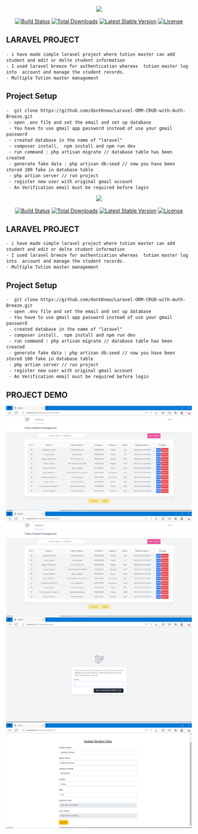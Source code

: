 <p align="center"><a href="https://laravel.com" target="_blank"><img src="https://raw.githubusercontent.com/laravel/art/master/logo-lockup/5%20SVG/2%20CMYK/1%20Full%20Color/laravel-logolockup-cmyk-red.svg" width="400"></a></p>

<p align="center">
<a href="https://travis-ci.org/laravel/framework"><img src="https://travis-ci.org/laravel/framework.svg" alt="Build Status"></a>
<a href="https://packagist.org/packages/laravel/framework"><img src="https://poser.pugx.org/laravel/framework/d/total.svg" alt="Total Downloads"></a>
<a href="https://packagist.org/packages/laravel/framework"><img src="https://poser.pugx.org/laravel/framework/v/stable.svg" alt="Latest Stable Version"></a>
<a href="https://packagist.org/packages/laravel/framework"><img src="https://poser.pugx.org/laravel/framework/license.svg" alt="License"></a>
</p>

## LARAVEL PROJECT
    - i have made simple laravel project where tution master can add student and edit or delte student information
    - I used laravel breeze for authentication whereas  tution master log into  account and manage the student records.
    - Multiple Tution master management
    
## Project Setup

    -  git clone https://github.com/dontKnew/Laravel-ORM-CRUD-with-Auth-Breeze.git
     - open .env file and set the email and set up database
     - You have to use gmail app password instead of use your gmail password
     - created database in the name of "laravel"
     - composer install,  npm install and npm run dev 
     - run command : php artisan migrate // database table has been created
     - generate fake data : php artisan db:seed // now you have been stored 100 fake in database table
     - php artian server // run project
     - register new user with original gmail account
     - An Verification email must be required before login
     
    
     
<p align="center"><a href="https://laravel.com" target="_blank"><img src="https://raw.githubusercontent.com/laravel/art/master/logo-lockup/5%20SVG/2%20CMYK/1%20Full%20Color/laravel-logolockup-cmyk-red.svg" width="400"></a></p>

<p align="center">
<a href="https://travis-ci.org/laravel/framework"><img src="https://travis-ci.org/laravel/framework.svg" alt="Build Status"></a>
<a href="https://packagist.org/packages/laravel/framework"><img src="https://poser.pugx.org/laravel/framework/d/total.svg" alt="Total Downloads"></a>
<a href="https://packagist.org/packages/laravel/framework"><img src="https://poser.pugx.org/laravel/framework/v/stable.svg" alt="Latest Stable Version"></a>
<a href="https://packagist.org/packages/laravel/framework"><img src="https://poser.pugx.org/laravel/framework/license.svg" alt="License"></a>
</p>

## LARAVEL PROJECT
    - i have made simple laravel project where tution master can add student and edit or delte student information
    - I used laravel breeze for authentication whereas  tution master log into  account and manage the student records.
    - Multiple Tution master management
    
## Project Setup

    -  git clone https://github.com/dontKnew/Laravel-ORM-CRUD-with-Auth-Breeze.git
     - open .env file and set the email and set up database
     - You have to use gmail app password instead of use your gmail password
     - created database in the name of "laravel"
     - composer install,  npm install and npm run dev 
     - run command : php artisan migrate // database table has been created
     - generate fake data : php artisan db:seed // now you have been stored 100 fake in database table
     - php artian server // run project
     - register new user with original gmail account
     - An Verification email must be required before login
  
 ## PROJECT DEMO
<img src="https://github.com/dontKnew/Laravel-ORM-CRUD-with-Auth-Breeze/blob/master/public/images/dashboard.png" alt="dashboard">
<img src="https://github.com/dontKnew/Laravel-ORM-CRUD-with-Auth-Breeze/blob/master/public/images/dashboard.png" alt="login">
<img src="https://github.com/dontKnew/Laravel-ORM-CRUD-with-Auth-Breeze/blob/master/public/images/forget%20pass.png" alt="forgetpassword">
<img src="https://github.com/dontKnew/Laravel-ORM-CRUD-with-Auth-Breeze/blob/master/public/images/update%20dash.png" alt="dashboard">
    
     
